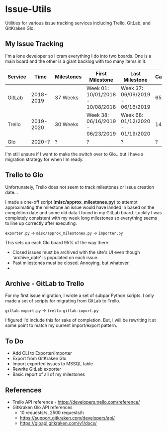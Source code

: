 # Issue-Utils

Utilities for various issue tracking services including Trello, GitLab, and GitKraken Glo.


## My Issue Tracking
I'm a lone developer so I cram everything I do into two boards.
One is a main board and the other is a giant backlog with too many items in it.

| Service | Time      | Milestones | First Milestone                  | Last Milestone                   | Cards |
| ------- | --------- | ---------- | -------------------------------- | -------------------------------- | ----- |
| GitLab  | 2018-2019 | 37 Weeks   | Week 01: 10/01/2018 - 10/08/2018 | Week 37: 06/09/2019 - 06/16/2019 |  659  |
| Trello  | 2019-2020 | 30 Weeks   | Week 38: 06/16/2019 - 06/23/2019 | Week 68: 01/12/2020 - 01/19/2020 | 1430  |
| Glo     | 2020-?    | ?          | ?                                | ?                                | ?     |

I'm still unsure if I want to make the switch over to Glo...but I have a migration strategy for when I'm ready.


## Trello to Glo
Unfortunately, Trello does not seem to track milestones or issue creation date... 

I made a one-off script (**misc/approx_milestones.py**) to attempt approximating the milestone an issue would have landed in
based on the completion date and some old data I found in my GitLab board. 
Luckily I was completely consistent with my week long milestones so everything seems to line up correctly after executing.

```exporter.py``` -> ```misc/approx_milestones.py``` -> ```importer.py```

This sets up each Glo board 95% of the way there. 
* Closed issues must be archived with the site's UI even though 'archive_date' is populated on each issue.
* Past milestones must be closed. Annoying, but whatever.
* 


## Archive - GitLab to Trello
For my first issue migration, I wrote a set of subpar Python scripts.
I only made a set of scripts for migrating from GitLab to Trello.

```gitlab-export.py``` -> ```trello-gitlab-import.py```

I figured I'd include this for sake of completion.
But, I will be rewriting it at some point to match my current import/export pattern.


## To Do
* Add CLI to Exporter/Importer
* Export from GitKraken Glo
* Import exported issues to MSSQL table
* Rewrite GitLab exporter
* Basic report of all of my milestones


## References
* Trello API reference - https://developers.trello.com/reference/
* GitKraken Glo API references
  * 10 requests/s, 2500 requests/h
  * https://support.gitkraken.com/developers/api/
  * https://gloapi.gitkraken.com/v1/docs/
